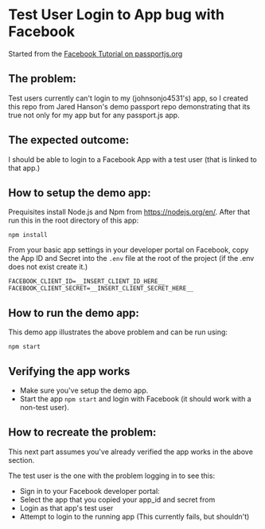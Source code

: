 # Test User Login to App bug with Facebook

Started from the [Facebook Tutorial on passportjs.org](https://www.passportjs.org/tutorials/facebook/)

## The problem:

Test users currently can't login to my (johnsonjo4531's) app, so I created this repo from Jared Hanson's demo passport repo demonstrating that its true not only for my app but for any passport.js app.

## The expected outcome:

I should be able to login to a Facebook App with a test user (that is linked to that app.)


## How to setup the demo app:

Prequisites install Node.js and Npm from https://nodejs.org/en/. After that run this in the root directory of this app:

```
npm install
```

From your basic app settings in your developer portal on Facebook, copy the App ID and Secret into the `.env` file at the root of the project (if the .env does not exist create it.)

```
FACEBOOK_CLIENT_ID=__INSERT_CLIENT_ID_HERE__
FACEBOOK_CLIENT_SECRET=__INSERT_CLIENT_SECRET_HERE__
```

## How to run the demo app:

This demo app illustrates the above problem and can be run using:

```
npm start
```

## Verifying the app works

- Make sure you've setup the demo app.
- Start the app `npm start` and login with Facebook (it should work with a non-test user).

## How to recreate the problem:

This next part assumes you've already verified the app works in the above section.

The test user is the one with the problem logging in to see this:

- Sign in to your Facebook developer portal:
- Select the app that you copied your app_id and secret from
- Login as that app's test user
- Attempt to login to the running app (This currently fails, but shouldn't)


